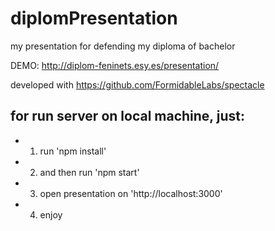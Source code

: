 # diplomPresentation
my presentation for defending my diploma of bachelor

DEMO: http://diplom-feninets.esy.es/presentation/

developed with https://github.com/FormidableLabs/spectacle



## for run server on local machine, just: 
* 1) run 'npm install'
* 2) and then run 'npm start'
* 3) open presentation on 'http://localhost:3000'
* 4) enjoy
